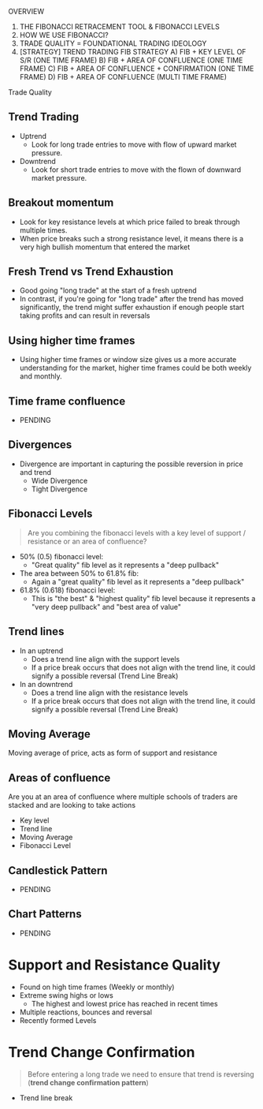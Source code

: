 OVERVIEW
1. THE FIBONACCI RETRACEMENT TOOL & FIBONACCI LEVELS
2. HOW WE USE FIBONACCI?
3. TRADE QUALITY = FOUNDATIONAL TRADING IDEOLOGY
4. [STRATEGY] TREND TRADING FIB STRATEGY
A) FIB + KEY LEVEL OF S/R (ONE TIME FRAME)
B) FIB + AREA OF CONFLUENCE (ONE TIME FRAME)
C) FIB + AREA OF CONFLUENCE + CONFIRMATION (ONE TIME FRAME)
D) FIB + AREA OF CONFLUENCE (MULTI TIME FRAME)


Trade Quality

## Trend Trading
- Uptrend
  - Look for long trade entries to move with flow of upward market pressure.
- Downtrend
  - Look for short trade entries to move with the flown of downward market pressure.

## Breakout momentum
- Look for key resistance levels at which price failed to break through multiple times.
- When price breaks such a strong resistance level, it means there is a very high bullish momentum that entered the market

## Fresh Trend vs Trend Exhaustion
- Good going "long trade" at the start of a fresh uptrend
- In contrast, if you're going for "long trade" after the trend has moved significantly, the trend might suffer exhaustion if enough people start taking profits and can result in reversals

## Using higher time frames
- Using higher time frames or window size gives us a more accurate understanding for the market, higher time frames could be both weekly and monthly.

## Time frame confluence
- PENDING

## Divergences
- Divergence are important in capturing the possible reversion in price and trend
  - Wide Divergence
  - Tight Divergence

## Fibonacci Levels
> Are you combining the fibonacci levels with a key level of support / resistance or an area of confluence? 
- 50% (0.5) fibonacci level:
  - "Great quality" fib level as it represents a "deep pullback"
- The area between 50% to 61.8% fib:
  - Again a "great quality" fib level as it represents a "deep pullback"
- 61.8% (0.618) fibonacci level:
  - This is "the best" & "highest quality" fib level because it represents a "very deep pullback" and "best area of value"

## Trend lines
- In an uptrend
  - Does a trend line align with the support levels
  - If a price break occurs that does not align with the trend line, it could signify a possible reversal (Trend Line Break)
- In an downtrend
  - Does a trend line align with the resistance levels
  - If a price break occurs that does not align with the trend line, it could signify a possible reversal (Trend Line Break)

## Moving Average
Moving average of price, acts as form of support and resistance

## Areas of confluence
Are you at an area of confluence where multiple schools of traders are stacked and are looking to take actions
- Key level
- Trend line
- Moving Average
- Fibonacci Level

## Candlestick Pattern
- PENDING

## Chart Patterns
- PENDING

# Support and Resistance Quality
- Found on high time frames (Weekly or monthly)
- Extreme swing highs or lows
  - The highest and lowest price has reached in recent times
- Multiple reactions, bounces and reversal
- Recently formed Levels


# Trend Change Confirmation
> Before entering a long trade we need to ensure that trend is reversing (**trend change confirmation pattern**)
- Trend line break


